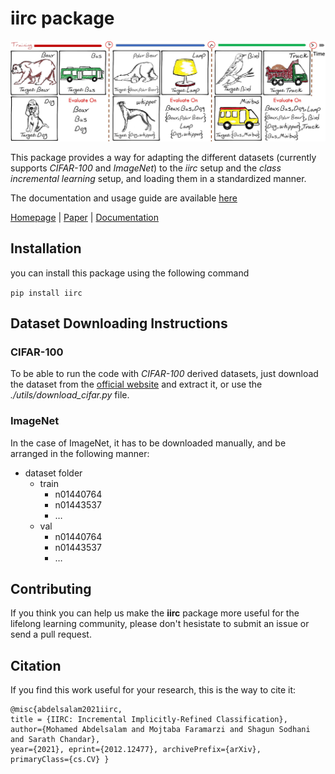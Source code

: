 # iirc package
![img.png](https://raw.githubusercontent.com/chandar-lab/IIRC/master/docs/images/task_summary.png)

This package provides a way for adapting the different datasets (currently supports *CIFAR-100* and *ImageNet*) to 
the *iirc* setup and the *class incremental learning* setup, and loading them in a standardized manner.

The documentation and usage guide are available [here](https://iirc.readthedocs.io/en/latest/)

[Homepage](https://chandar-lab.github.io/IIRC/) | [Paper](https://arxiv.org/abs/2012.12477) | 
[Documentation](https://iirc.readthedocs.io/en/latest/)

## Installation
you can install this package using the following command

```pip install iirc```

## Dataset Downloading Instructions
### CIFAR-100
To be able to run the code with *CIFAR-100* derived datasets, just download the dataset from the 
[official website](https://www.cs.toronto.edu/~kriz/cifar-100-python.tar.gz) and extract it, or use the 
*./utils/download_cifar.py* file. 

### ImageNet
In the case of ImageNet, it has to be downloaded manually, and be arranged in the following manner: 
* dataset folder
  * train 
    * n01440764
    * n01443537
    * …
  * val 
    * n01440764 
    * n01443537 
    * …
    
## Contributing
If you think you can help us make the **iirc** package more useful for the lifelong learning 
community, please don't hesistate to submit an issue or send a pull request.

## Citation
If you find this work useful for your research, this is the way to cite it:

```
@misc{abdelsalam2021iirc,
title = {IIRC: Incremental Implicitly-Refined Classification},
author={Mohamed Abdelsalam and Mojtaba Faramarzi and Shagun Sodhani and Sarath Chandar},
year={2021}, eprint={2012.12477}, archivePrefix={arXiv},
primaryClass={cs.CV} }
```
